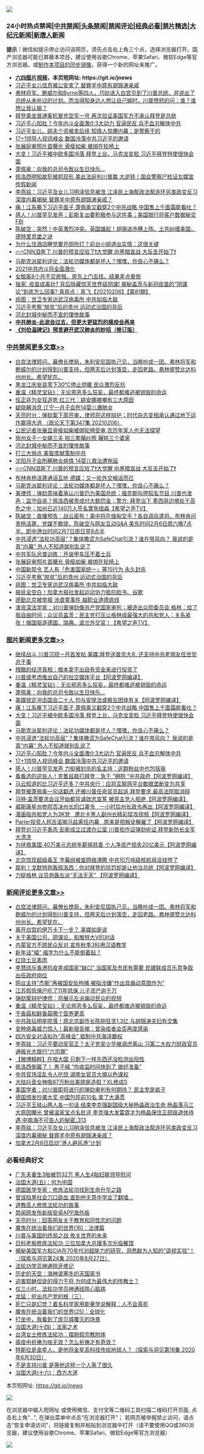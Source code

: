 ![](https://raw.githubusercontent.com/fqnews/bnews/master/64photo/fqnews-qr.jpg)

<div id="tt">
<h3>24小时热点禁闻|<a href="#%E4%B8%AD%E5%85%B1%E7%A6%81%E9%97%BB%E6%9B%B4%E5%A4%9A%E6%96%87%E7%AB%A0">中共禁闻</a>|<a href="#%E5%9B%BE%E7%89%87%E6%96%B0%E9%97%BB%E6%9B%B4%E5%A4%9A%E6%96%87%E7%AB%A0">头条禁闻</a>|<a href="#%E6%96%B0%E9%97%BB%E8%AF%84%E8%AE%BA%E6%9B%B4%E5%A4%9A%E6%96%87%E7%AB%A0">禁闻评论|<a href="#%E5%BF%85%E7%9C%8B%E7%BB%8F%E5%85%B8%E5%A5%BD%E6%96%87">经典必看|<a href="/video.md#%E7%A6%81%E7%89%87%E7%B2%BE%E9%80%89">禁片精选</a>|<a href="https://github.com/fqnews/djy/blob/master/gb/nf1351518.md#1">大纪元新闻</a>|<a href="https://github.com/fqnews/ntdtv/blob/master/gb/prog204.md#1">新唐人新闻</a></h3>
<div><b>提示：</b>微信如提示停止访问该网页，须先点击右上角三个点，选择浏览器打开。国产浏览器可能已屏蔽本项目，建议使用谷歌Chrome、苹果Safari、微软Edge等官方浏览器。或<a href="https://github.com/fqnews/bnews/blob/master/%E5%88%B6%E4%BD%9Cgit%E7%A6%81%E9%97%BB%E9%95%9C%E5%83%8F.md">制作本项目的同步镜像</a>，获得一个新的网址来推广。</div>
<ul>
<li><b><a href="http://d1.bdrive.tk/64.mp4" target="_blank">六四图片视频</a>，本页短网址: https://git.io/jnews</b></li>
<li><a href="/cnnews/20210206/1482810.md">习近平女儿信息被公安卖了 替罪羊中原有胡锦涛亲戚</a></li>
<li><a href="/cbnews/20210206/1482802.md">弗林将军、鲍威尔和Byrne等四人，巧妙进入白宫见到了川普总统，并说出了总统从未听过的计划。而当得知身边人想让自己输时，川普愤怒的问：谁？谁想让我认输？</a></li>
<li><a href="/bannedvideo/20210206/1482780.md">拜登乘坐普通客机冒充空军一号    再次验证美国军方不承认拜登是总统</a></li>
<li><a href="/topimagenews/20210207/1482968.md">习近平心知肚？今年内斗全面激化3大动力 官逼民反 兵不血刃解体中共</a></li>
<li><a href="/comments/20210207/1482907.md">习近平女儿、姐夫个资被卖后续 知情人惊爆内幕：是警察干的</a></li>
<li><a href="/topimagenews/20210207/1482958.md">17+1领导人视讯峰会 数国冷落中共习近平的邀请</a></li>
<li><a href="/cbnews/20210207/1482985.md">张展庭审照片首曝光 骨瘦如柴 被绑在轮椅上</a></li>
<li><a href="/topimagenews/20210207/1483099.md">大变！习近平被中欧多国冷落 拜登上台，马克龙变脸 习近平拜登特使很快会面</a></li>
<li><a href="/topimagenews/20210207/1483181.md">蓬佩奥：向我的总司令致以生日快乐…</a></li>
<li><a href="/cnnews/20210207/1483019.md">佩洛西明知故犯被抓现形 美此法庭判川普赢 大逆转！国会警察尸检证左媒宣传假新闻</a></li>
<li><a href="/comments/20210207/1483169.md">李燕铭：习近平及女儿习明泽信息被泄 江泽民上海帮政法帮连环另类政变反习 深度内幕揭秘 替罪羊中原有胡锦涛亲戚？</a></li>
<li><a href="/topimagenews/20210207/1483144.md">痛！江系撕下习近平面子 蓬佩奥又戳穿2个中共战略 中国售上千面霜能看吐？</a></li>
<li><a href="/cnnews/20210206/1482792.md">感人！川普罕见发声；彭斯复出要积极参与这件事；美国银行将客户数据秘交FBI</a></li>
<li><a href="/cbnews/20210206/1482808.md">陈破空：突然！中英激烈冲突。英国雄起！胡锡进赤膊上阵。土共纠缠美国，德特里克堡之谜</a></li>
<li><a href="/funmedia/20210207/1483062.md">为什么住酒店睡觉要开厕所灯？前台小姐道出实情：这很关键</a></li>
<li><a href="/cbnews/20210207/1483098.md">🔥🔥CNN泪奔了 川普的预言应验了❗大觉醒 向黑暗宣战 大反击开始了❗</a></li>
<li><a href="/comments/20210207/1482940.md">马斯克派犀利评论：法轮功媒体都是坏人？嘿嘿，你良心不痛么？</a></li>
<li><a href="/ssgc/20210206/1482825.md">2021中共内斗将全面激化</a></li>
<li><a href="/funmedia/20210207/1483039.md">女租客8个月不交房租，房东上门去找，结果差点晕倒</a></li>
<li><a href="/bannedvideo/20210206/1482805.md">独家: 疫苗成毒针? 背后隐藏惊天世界级阴谋! 揭秘盖茨与新冠疫苗的“阴谋论”到底怎么回事? 真观点｜真飞【20210206】【第81期】</a></li>
<li><a href="/cbnews/20210206/1482902.md">组图：世卫专家访武汉病毒所 中共如临大敌</a></li>
<li><a href="/cbnews/20210207/1482946.md">习近平考察“脱贫”后的贵州 运动式治国的背后</a></li>
<li><a href="/cbnews/20210207/1483146.md">河北封城中秘而不宣的悽惨故事</a></li>
<li><b><a href="/comments/20200211/1275071.md" target="_blank">中共肺炎-此波会过去，但更大更猛烈的瘟疫会再来</a></b></li>
<li><b><a href="/comments/20200207/1272816.md" target="_blank">《刘伯温碑记》预言避开武汉肺炎的妙招（修订版）</a></b></li>
</ul>
</div>

<div class="catlist">
<h3><a href="/cbnews/" target="_blank">中共禁闻</a><span><a href="/cbnews/" target="_blank" rel="nofollow">更多文章>></a></span></h3>
<ul>
<li><a href="/comments/20210207/1483279.md" target="_blank">白宫法律顾问、幕僚长搅局，朱利安尼固执己见，当晚吵成一团。弗林将军和鲍威尔的计划得到川普支持，但两天后计划落空，走回老路。弗林盛赞北达科州州长。希望犹在。</a></li>
<li><a href="/cbnews/20210207/1483237.md" target="_blank">黑龙江庆安县零下30℃停止供暖 民众激烈反抗</a></li>
<li><a href="/comments/20210207/1483227.md" target="_blank">重温《精灵宝钻》：无论邪恶多么狂妄，最终都难逃被销毁的命运</a></li>
<li><a href="/cbnews/20210207/1483183.md" target="_blank">任正非为女狂造势 红三代：姚安娜被嘲有三大原因</a></li>
<li><a href="/cbnews/20210207/1483182.md" target="_blank">疑隐瞒消息 辽宁一月子会所14婴儿爆肺炎</a></li>
<li><a href="/cbnews/20210207/1483176.md" target="_blank">天亮时分：弹劾案下周开审，律师将这样辩护；时代杂志变相承认通过地下运作赢得大选 （政论天下第347集 20210206）</a></li>
<li><a href="/cbnews/20210207/1483165.md" target="_blank">公民记者张展显骨瘦如柴被绑轮椅受审 农历年家人也无法探望</a></li>
<li><a href="/cbnews/20210207/1483147.md" target="_blank">徐州女子一女嫁三夫 拍三套婚纱照 辗转三个婆家</a></li>
<li><a href="/cbnews/20210207/1483146.md" target="_blank">河北封城中秘而不宣的悽惨故事</a></li>
<li><a href="/cbnews/20210207/1483131.md" target="_blank">打三大弱点 美智库献策制中共</a></li>
<li><a href="/cbnews/20210207/1483100.md" target="_blank">沈阳月子会所瞒肺炎病情 14婴儿救治遭拖延</a></li>
<li><a href="/cbnews/20210207/1483098.md" target="_blank">🔥🔥CNN泪奔了 川普的预言应验了❗大觉醒 向黑暗宣战 大反击开始了❗</a></li>
<li><a href="/cbnews/20210207/1483061.md" target="_blank">布林肯杨洁篪通话互呛 德媒：又一轮外交喊话而已</a></li>
<li><a href="/comments/20210207/1482940.md" target="_blank">马斯克派犀利评论：法轮功媒体都是坏人？嘿嘿，你良心不痛么？</a></li>
<li><a href="/cbnews/20210207/1483013.md" target="_blank">美律师：弹劾意味着承认川普仍为美国总统；福克斯叫停知名节目  川普也发声；监守自盗？佩洛西被责成付大额罚金；警方: 拜登治下 墨西哥边境处于高危之中；加州已近140万人签名罢免纽森【希望之声TV】</a></li>
<li><a href="/cbnews/20210207/1482997.md" target="_blank">陈破空：直播预告：战云密布！美中将在缅甸交手？各自调兵遣将。布林肯问责杨洁篪，党媒不敢提。陈破空与网友互动Q&amp;A 美东时间2月6日周六晚7点半、即中港台时间2月7日周日早8点半</a></li>
<li><a href="/comments/20210207/1483218.md" target="_blank">中共浸透“法轮功高层”？集体撒谎为SafeChat引流？谁在带风向？ 我说的是真“内幕”  外人不知道就别乱说了</a></li>
<li><a href="/cbnews/20210207/1482986.md" target="_blank">中共军队另类训练：开装甲车压不着士兵</a></li>
<li><a href="/cbnews/20210207/1482985.md" target="_blank">张展庭审照片首曝光 骨瘦如柴 被绑在轮椅上</a></li>
<li><a href="/cbnews/20210207/1482959.md" target="_blank">中国新禁令 艺人有「危害国家统一」等15行为 永久封杀</a></li>
<li><a href="/cbnews/20210207/1482946.md" target="_blank">习近平考察“脱贫”后的贵州 运动式治国的背后</a></li>
<li><a href="/cbnews/20210206/1482902.md" target="_blank">组图：世卫专家访武汉病毒所 中共如临大敌</a></li>
<li><a href="/cbnews/20210206/1482896.md" target="_blank">报纸全空白！加拿大报社发起运动协力抵抗脸书、谷歌</a></li>
<li><a href="/cbnews/20210206/1482883.md" target="_blank">德勤北京被举报 涉虐童事件 越职业道德底线</a></li>
<li><a href="/cbnews/20210206/1482819.md" target="_blank">澳资深法学家：对川普弹劾像共产党国家审判；被逐出众院委员会 格林：给了我自由时间；众议员盖茨：民主党打压让格林成最强大的共和党人；关系紧张！俄国驱逐德国、瑞典、波兰外交官！【希望之声TV】</a></li>

</ul>
</div>
<div class="catlist">
<h3><a href="/topimagenews/" target="_blank">图片新闻</a><span><a href="/topimagenews/" target="_blank" rel="nofollow">更多文章>></a></span></h3>
<ul>
<li><a href="/topimagenews/20210207/1483265.md" target="_blank">继续战斗 川普沉寂一月首发帖 美媒:拜登送普京大礼 还支持中共老朋友任世贸总干事</a></li>
<li><a href="/topimagenews/20210207/1483255.md" target="_blank">残酷的经济真相：根本拿不出自有资金来进行投资了</a></li>
<li><a href="/topimagenews/20210207/1483236.md" target="_blank">川普或考虑推出自己的社交媒体平台【阿波罗网编译】</a></li>
<li><a href="/comments/20210207/1483227.md" target="_blank">重温《精灵宝钻》：无论邪恶多么狂妄，最终都难逃被销毁的命运</a></li>
<li><a href="/topimagenews/20210207/1483181.md" target="_blank">蓬佩奥：向我的总司令致以生日快乐…</a></li>
<li><a href="/topimagenews/20210207/1483145.md" target="_blank">美媒锁定冲击国会二十人 均与安提法或极左团体有关【阿波罗网编译】</a></li>
<li><a href="/topimagenews/20210207/1483144.md" target="_blank">痛！江系撕下习近平面子 蓬佩奥又戳穿2个中共战略 中国售上千面霜能看吐？</a></li>
<li><a href="/topimagenews/20210207/1483099.md" target="_blank">大变！习近平被中欧多国冷落 拜登上台，马克龙变脸 习近平拜登特使很快会面</a></li>
<li><a href="/comments/20210207/1482940.md" target="_blank">马斯克派犀利评论：法轮功媒体都是坏人？嘿嘿，你良心不痛么？</a></li>
<li><a href="/comments/20210207/1483218.md" target="_blank">中共浸透“法轮功高层”？集体撒谎为SafeChat引流？谁在带风向？ 我说的是真“内幕”  外人不知道就别乱说了</a></li>
<li><a href="/topimagenews/20210207/1482968.md" target="_blank">习近平心知肚？今年内斗全面激化3大动力 官逼民反 兵不血刃解体中共</a></li>
<li><a href="/topimagenews/20210207/1482958.md" target="_blank">17+1领导人视讯峰会 数国冷落中共习近平的邀请</a></li>
<li><a href="/topimagenews/20210206/1482681.md" target="_blank">感人！川普罕见发声 力挺被封杀的名主持：这群粉丝中也包括我</a></li>
<li><a href="/topimagenews/20210206/1482679.md" target="_blank">看看选的这些人！克鲁兹敲打拜登：急于 &#8220;拥抱 &#8220;中共政府【阿波罗网编译】</a></li>
<li><a href="/topimagenews/20210206/1482626.md" target="_blank">马云知道的比习近平还多？中共央行：应将互联网平台数据垄断变为共享</a></li>
<li><a href="/topimagenews/20210206/1482318.md" target="_blank">拜登被蓬佩奥一句话戳透 还被川普任命官员起诉 拜登要求,最高法院取消辩</a></li>
<li><a href="/topimagenews/20210206/1482281.md" target="_blank">马特·盖茨要求会议开始都背诵效忠宣誓 被民主党人拒绝【阿波罗网编译】</a></li>
<li><a href="/topimagenews/20210205/1482180.md" target="_blank">威斯康星州参院否决州长的口罩令   一小时后州长政令再出【阿波罗网编译】</a></li>
<li><a href="/topimagenews/20210205/1482146.md" target="_blank">漫画指共和党人为3K党   遭北卡黑人副州长精彩猛攻视频【阿波罗网编译】</a></li>
<li><a href="/topimagenews/20210205/1482118.md" target="_blank">Parler投资人邦吉诺揭马兹离任内幕   原来是把叛徒解雇了【阿波罗网编译】</a></li>
<li><a href="/topimagenews/20210205/1482097.md" target="_blank">拜登对习近平表态 彭斯成立过渡办公室 川普拒作证弹劾听证 拜登新防长全军大清洗</a></li>
<li><a href="/topimagenews/20210205/1482080.md" target="_blank">为拯救美国 40万美元总统年薪捐慈善 个人净资产损失20亿美元【阿波罗网编译】</a></li>
<li><a href="/topimagenews/20210205/1482006.md" target="_blank">北京惊现超级毒王 字幕组被查网络沸腾 中共10万吨级核航母没钱停了</a></li>
<li><a href="/topimagenews/20210205/1482005.md" target="_blank">犀利！戈默特炮轰佩洛西：你对拜登的惩罚却是让他当总统【阿波罗网编译】</a></li>
<li><a href="/topimagenews/20210205/1481968.md" target="_blank">力挺格林 议员炮轰左派“无法无天” 【阿波罗网编译】</a></li>

</ul>
</div>
<div class="catlist">
<h3><a href="/comments/" target="_blank">新闻评论</a><span><a href="/comments/" target="_blank" rel="nofollow">更多文章>></a></span></h3>
<ul>
<li><a href="/comments/20210207/1483279.md" target="_blank">白宫法律顾问、幕僚长搅局，朱利安尼固执己见，当晚吵成一团。弗林将军和鲍威尔的计划得到川普支持，但两天后计划落空，走回老路。弗林盛赞北达科州州长。希望犹在。</a></li>
<li><a href="/comments/20210207/1483278.md" target="_blank">离开白宫的伊万卡下一步？ 美媒如是说</a></li>
<li><a href="/comments/20210207/1483261.md" target="_blank">关于美国公司、阴谋论，和推特大V的对话</a></li>
<li><a href="/comments/20210207/1483273.md" target="_blank">内蒙官方不顾民众反对 宣布秋季3科用汉语教学</a></li>
<li><a href="/comments/20210207/1483266.md" target="_blank">新年话“福” 福字为什么不能倒着贴？</a></li>
<li><a href="/comments/20210207/1483264.md" target="_blank">红烧土豆素肉</a></li>
<li><a href="/comments/20210207/1483260.md" target="_blank">李慧琼斥香港抗疫差成国家“缺口” 当国家及市民有需要 民建联成员乐意争取出任政府岗位</a></li>
<li><a href="/comments/20210207/1483259.md" target="_blank">网台主持“杰斯”再被国安处拘捕 被指涉嫌“作出具煽动意图作为”</a></li>
<li><a href="/comments/20210207/1483251.md" target="_blank">江苏假低保户吃了11年低保 儿子资产逾千万</a></li>
<li><a href="/comments/20210207/1483250.md" target="_blank">弹劾案辩护律师：将展示左派煽动民众的视频</a></li>
<li><a href="/comments/20210207/1483227.md" target="_blank">重温《精灵宝钻》：无论邪恶多么狂妄，最终都难逃被销毁的命运</a></li>
<li><a href="/comments/20210207/1483225.md" target="_blank">干香菇和鲜香菇哪个营养更高</a></li>
<li><a href="/comments/20210207/1483217.md" target="_blank">中共政坛明星陨落！原北京副市长陈刚狂贪1.3亿 与胡锦涛夫妇有交集</a></li>
<li><a href="/comments/20210207/1483215.md" target="_blank">变种病毒威力惊人！最新报告揭：曾染疫者会否再度感染</a></li>
<li><a href="/comments/20210207/1483209.md" target="_blank">四方安全对话拟办“高峰会” 抵制中共海洋霸权</a></li>
<li><a href="/comments/20210207/1483204.md" target="_blank">李燕铭：习近平要动吴官正？太子党吴少华被调虎离山 习第二大权力财政官员通报光大银行“六宗罪”</a></li>
<li><a href="/comments/20210207/1483200.md" target="_blank">【微博精粹】在咱大国 只剩下一样东西还没检测出阳性</a></li>
<li><a href="/comments/20210207/1483198.md" target="_blank">佩洛西倒霉了！ 男子喊 ”你收监时间快到了 做好准备”</a></li>
<li><a href="/comments/20210207/1483192.md" target="_blank">中共官场淫乱令人吃惊 湖南女官员大搞以色谋权</a></li>
<li><a href="/comments/20210207/1483191.md" target="_blank">大陆抖音女神吸87万粉丝美貌是造假？XL修成S</a></li>
<li><a href="/comments/20210207/1483186.md" target="_blank">美国学者：对川普即将进行的弹劾审判有何期待？ 民主党是疯子</a></li>
<li><a href="/comments/20210207/1483185.md" target="_blank">德国颁发抄袭大奖 中国包揽前10名 拿了大满贯</a></li>
<li><a href="/comments/20210207/1483170.md" target="_blank">习近平王岐山两人各一句话 结束李克强副国级大秘杨晶政治生命 杨晶落马三大原因曝光 曾被温家宝点名批评 李克强大发雷霆才为杨晶保住正部级退休待遇 中南海不可告人的秘密_313</a></li>
<li><a href="/comments/20210207/1483169.md" target="_blank">李燕铭：习近平及女儿习明泽信息被泄 江泽民上海帮政法帮连环另类政变反习 深度内幕揭秘 替罪羊中原有胡锦涛亲戚？</a></li>
<li><a href="/comments/20210207/1483168.md" target="_blank">加拿大2月8日启动“港人避风港”计划</a></li>

</ul>
</div>

<div class="catlist">
<h3>必看经典好文</h3>
<ul>
<li><a href="/cbnews/20200611/1343037.md" target="_blank">广东夫妻生3胎被罚32万 黑人生4胎妇联领导慰问</a></li>
<li><a href="/cbnews/20180311/913065.md" target="_blank">治国大道(五)：何为中国</a></li>
<li><a href="/comments/20200607/783186.md" target="_blank">德国医学专家：修炼法轮功找到生命升华之路</a></li>
<li><a href="/topimagenews/20200928/1404412.md" target="_blank">曾误陷黑社会刀口舔血 直到他无意中学会了翻墙&#8230;</a></li>
<li><a href="/comments/20200805/1375080.md" target="_blank">道教高人修炼法轮功的故事</a></li>
<li><a href="/comments/20200627/783266.md" target="_blank">禁闻网发布新版安卓APP海外版</a></li>
<li><a href="/cbnews/20200916/1397196.md" target="_blank">天亮时分：回答网友关于教育和同性恋的问题</a></li>
<li><a href="/topimagenews/20180615/958090.md" target="_blank">魔鬼在统治着我们的世界(16)：法律篇</a></li>
<li><a href="/comments/20200908/1392488.md" target="_blank">川普与美国的终局之战 攸关世界的未来</a></li>
<li><a href="/comments/20200531/1337359.md" target="_blank">日料老板修炼法轮功 三位加拿大总理多次光临餐馆</a></li>
<li><a href="/cbnews/20200828/1386804.md" target="_blank">揭秘美国军方和CIA在70年代对超能力的研究，洞悉鲜为人知的“遥视实验”！（探索与洞见第24集 2020年8月27日）</a></li>
<li><a href="/health/20170626/780263.md" target="_blank">法轮功学员神通除牙疼记</a></li>
<li><a href="/tculture/xiulian/20170318/732480.md" target="_blank">历史的天空：海神波塞冬的天国家书</a></li>
<li><a href="/comments/20200622/1346846.md" target="_blank">迫害耶稣信徒的得力干将  为何成为最伟大的传教士？</a></li>
<li><a href="/health/20170626/780270.md" target="_blank">仅三小时，法轮功学员神通祛除心脏病</a></li>
<li><a href="/comments/20200929/1405201.md" target="_blank">龙延：挖出共产党的根（三）</a></li>
<li><a href="/comments/20200704/1355375.md" target="_blank">死亡只是幻觉？着名科学家用能量学说解释：人不会真死</a></li>
<li><a href="/comments/20181017/1014654.md" target="_blank">魔鬼在统治着我们的世界(25)：全球化</a></li>
<li><a href="/comments/20201015/1414242.md" target="_blank">打坐中，我看到了庞贝城覆灭的场景</a></li>
<li><a href="/cbnews/20180320/916962.md" target="_blank">治国大道(十四)：法家之术</a></li>
<li><a href="/cbnews/20200610/1342772.md" target="_blank">台湾女士修炼法轮功：摆脱假宗教附体</a></li>
<li><a href="/comments/20200502/1322275.md" target="_blank">瘟疫中祈祷为啥无效？怎么祈祷才有奇效？</a></li>
<li><a href="/comments/20200712/1359460.md" target="_blank">特斯拉是金星人，是他将金星高科技传给地球人？（探索与洞见第16集 2020年6月30日）</a></li>
<li><a href="/comments/20200716/1361654.md" target="_blank">不是支持川普 是等他这样一个人等了很久</a></li>
<li><a href="/comments/20201110/1428663.md" target="_blank">治国大道(十六)：西方大道</a></li>

</ul>
</div>

本页短网址: https://git.io/jnews

![](https://raw.githubusercontent.com/fqnews/bnews/master/64photo/fqnews-qr.jpg)

在浏览器中输入短网址 或使用微信、支付宝等二维码工具扫描二维码打开页面, 点击右上角"...", 在弹出菜单中点击“在浏览器打开”； 若网页被举报禁止访问，请点击“恢复申请访问”，将链接复制并粘贴到浏览器中打开（请不要使用QQ或360浏览器，建议使用谷歌Chrome、苹果Safari、微软Edge等官方浏览器）

![](https://raw.githubusercontent.com/fqnews/bnews/master/64photo/wx.jpg)